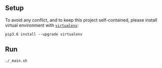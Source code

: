 ## Setup
To avoid any conflict, and to keep this project self-contained, please install virtual environment with [`virtualenv`](http://docs.python-guide.org/en/latest/dev/virtualenvs/):
```
pip3.6 install --upgrade virtualenv
```

## Run
```
./_main.sh
 ```      
